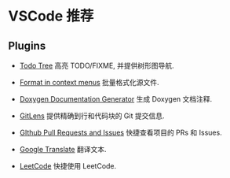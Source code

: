 # VSCode 推荐

## Plugins

- [Todo Tree](https://marketplace.visualstudio.com/items?itemName=Gruntfuggly.todo-tree)
高亮 TODO/FIXME, 并提供树形图导航.

- [Format in context menus](https://marketplace.visualstudio.com/items?itemName=lacroixdavid1.vscode-format-context-menu)
批量格式化源文件.

- [Doxygen Documentation Generator](https://marketplace.visualstudio.com/items?itemName=cschlosser.doxdocgen)
生成 Doxygen 文档注释.

- [GitLens](https://marketplace.visualstudio.com/items?itemName=eamodio.gitlens)
提供精确到行和代码块的 Git 提交信息.

- [GIthub Pull Requests and Issues](https://marketplace.visualstudio.com/items?itemName=GitHub.vscode-pull-request-github)
快捷查看项目的 PRs 和 Issues.

- [Google Translate](https://marketplace.visualstudio.com/items?itemName=hancel.google-translate)
翻译文本.

- [LeetCode](https://marketplace.visualstudio.com/items?itemName=LeetCode.vscode-leetcode)
快捷使用 LeetCode.

